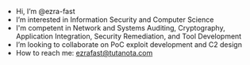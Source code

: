 - Hi, I’m @ezra-fast
- I’m interested in Information Security and Computer Science
- I'm competent in Network and Systems Auditing, Cryptography, Application Integration, Security Remediation, and Tool Development
- I’m looking to collaborate on PoC exploit development and C2 design
- How to reach me: ezrafast@tutanota.com

<!---
ezra-fast/ezra-fast is a ✨ special ✨ repository because its `README.md` (this file) appears on your GitHub profile.
You can click the Preview link to take a look at your changes.
--->

